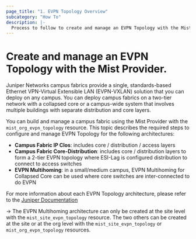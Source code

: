 ```yaml
---
page_title: "1. EVPN Topology Overview"
subcategory: "How To"
description: |-
  Process to follow to create and manage an EVPN Topology with the Mist Provider.
---
```


# Create and manage an EVPN Topology with the Mist Provider.

Juniper Networks campus fabrics provide a single, standards-based Ethernet VPN-Virtual Extensible LAN (EVPN-VXLAN) solution that you can deploy on any campus. You can deploy campus fabrics on a two-tier network with a collapsed core or a campus-wide system that involves multiple buildings with separate distribution and core layers.

You can build and manage a campus fabric using the Mist Provider with the `mist_org_evpn_topology` resource. This topic describes the required steps to configure and manage EVPN Topology for the following architectures:

* **Campus Fabric IP Clos**: includes core / distribution / access layers
* **Campus Fabric Core-Distribution**: includes core / distribution layers to form a 2-tier EVPN topology where ESI-Lag is configured distribution to connect to access switches
* **EVPN Multihoming**: in a small/medium campus, EVPN Multihoming for Collapsed Core can be used where core switches are inter-connected to do EVPN

For more information about each EVPN Topology architecture, please refer to the [Juniper Documentation](https://www.juniper.net/documentation/us/en/software/mist/mist-wired/topics/concept/choose-campus-fabric-topology.html)

-> The EVPN Multihoming architecture can only be created at the site level with the `mist_site_evpn_topology` resource. The two others can be created at the site or at the org level with the `mist_site_evpn_topology` or `mist_org_evpn_topology` resources.